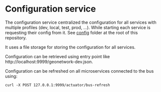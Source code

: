 # Configuration service

The configuration service centralized the configuration for all services with multiple profiles (dev, local, test, prod, ...). While starting each service is requesting their config from it. See [config](../../../config) folder at the root of this repository.

It uses a file storage for storing the configuration for all services.


Configuration can be retrieved using entry point like http://localhost:9999/geonetwork-dev.json.

Configuration can be refreshed on all microservices connected to the bus using:

```shell script
curl -X POST 127.0.0.1:9999/actuator/bus-refresh
```
